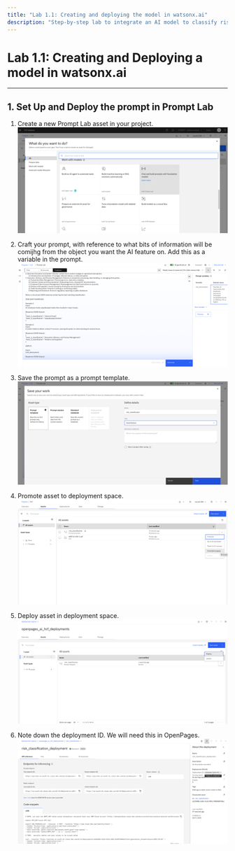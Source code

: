 ```yaml
---
title: "Lab 1.1: Creating and deploying the model in watsonx.ai"
description: "Step‑by‑step lab to integrate an AI model to classify risk descriptions into Basel II taxonomy in OpenPages using Custom Machine Learning Models"
---
```


# Lab 1.1: Creating and Deploying a model in watsonx.ai

---

## 1. Set Up and Deploy the prompt in Prompt Lab

1. Create a new Prompt Lab asset in your project.
![1_create_new_prompt_lab_asset](../images/1_create_new_prompt_lab_asset.png)

2. Craft your prompt, with reference to what bits of information will be comijhg from the object you want the AI feature on. Add this as a variable in the prompt.
![2_create_new_freeform_prompt_with_variable](../images/2_create_new_freeform_prompt_with_variable.png)

3. Save the prompt as a prompt template.
![3_save_prompt_template](../images/3_save_prompt_template.png)

4. Promote asset to deployment space.
![4_promote_to_space](../images/4_promote_to_space.png)

5. Deploy asset in deployment space.
![7_deploy_promoted_asset](../images/7_deploy_promoted_asset.png)

6. Note down the deployment ID. We will need this in OpenPages.
![9_deployed_prompt_template](../images/9_deployed_prompt_template.png)

